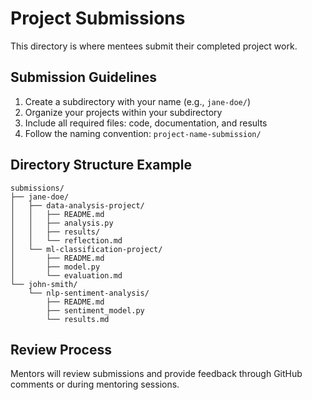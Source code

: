 # Project Submissions

This directory is where mentees submit their completed project work.

## Submission Guidelines

1. Create a subdirectory with your name (e.g., `jane-doe/`)
2. Organize your projects within your subdirectory
3. Include all required files: code, documentation, and results
4. Follow the naming convention: `project-name-submission/`

## Directory Structure Example

```
submissions/
├── jane-doe/
│   ├── data-analysis-project/
│   │   ├── README.md
│   │   ├── analysis.py
│   │   ├── results/
│   │   └── reflection.md
│   └── ml-classification-project/
│       ├── README.md
│       ├── model.py
│       └── evaluation.md
└── john-smith/
    └── nlp-sentiment-analysis/
        ├── README.md
        ├── sentiment_model.py
        └── results.md
```

## Review Process

Mentors will review submissions and provide feedback through GitHub comments or during mentoring sessions.